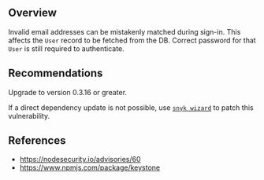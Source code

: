 ## Overview
Invalid email addresses can be mistakenly matched during sign-in. This affects the `User` record to be fetched from the DB. Correct password for that `User` is still required to authenticate.

## Recommendations
Upgrade to version 0.3.16 or greater. 

If a direct dependency update is not possible, use [`snyk wizard`](https://snyk.io/documentation/#wizard) to patch this vulnerability.

## References
- https://nodesecurity.io/advisories/60
- https://www.npmjs.com/package/keystone
